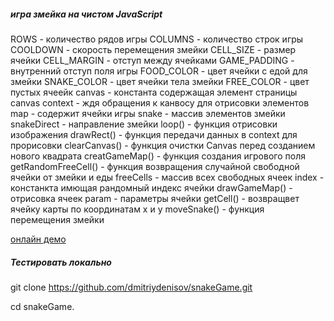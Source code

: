 #####  игра змейка на чистом JavaScript


ROWS - количество рядов игры
COLUMNS - количество строк игры
COOLDOWN - скорость перемещения змейки
CELL_SIZE - размер ячейки
CELL_MARGIN - отступ между ячейками
GAME_PADDING - внутренний отступ поля игры
FOOD_COLOR - цвет ячейки с едой для змейки
SNAKE_COLOR - цвет ячейки тела змейки
FREE_COLOR - цвет пустых ячеейк
canvas - константа содержащая элемент страницы canvas
context - ждя обращения к канвосу для отрисовки элементов
map - содержит ячейки игры
snake - массив элементов змейки
snakeDirect - направление змейки
loop() - функция отрисовки изображения
drawRect() - функция передачи данных в context для прорисовки
clearCanvas() - функция очистки Canvas перед созданием нового квадрата
creatGameMap() - функция создания игрового поля
getRandomFreeCell() - функция возвращения случайной свободной ячейки от змейки и еды
freeCells - массив всех свободных ячеек
index - констанкта имющая рандомный индекс ячейки
drawGameMap() - отрисовка ячеек
param - параметры ячейки
getCell() - возвращвет ячейку карты по координатам x и y
moveSnake() - функция перемещения змейки

[онлайн демо](https://dmitriydenisov.github.io/snakeGame/)

##### Тестировать локально

git clone https://github.com/dmitriydenisov/snakeGame.git

cd snakeGame.